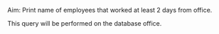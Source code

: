 Aim: Print name of employees that worked at least 2 days from office.

This query will be performed on the database office.
